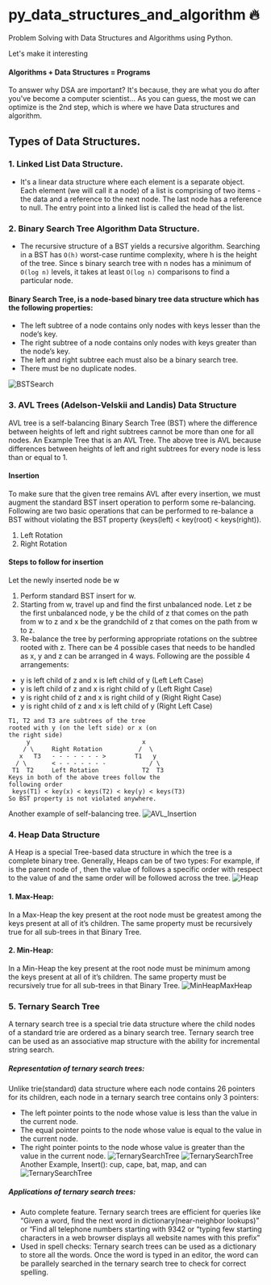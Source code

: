 # py_data_structures_and_algorithm 🔥
Problem Solving with Data Structures and Algorithms using Python. 

Let's make it interesting

#### Algorithms + Data Structures = Programs

To answer why DSA are important? It's because, they are what you do after you've become a computer scientist... As you can guess, the most we can optimize is the 2nd step, which is where we have Data structures and algorithm.

## Types of Data Structures.
### 1. Linked List Data Structure.
* It's a linear data structure where each element is a separate object. Each element (we will call it a node) of a list is comprising of two items - the data and a reference to the next node. The last node has a reference to null. The entry point into a linked list is called the head of the list.

### 2. Binary Search Tree Algorithm Data Structure.
* The recursive structure of a BST yields a recursive algorithm. Searching in a BST has ```O(h)``` worst-case runtime complexity, where h is the height of the tree. Since s binary search tree with n nodes has a minimum of ```O(log n)``` levels, it takes at least ```O(log n)``` comparisons to find a particular node.

#### Binary Search Tree, is a node-based binary tree data structure which has the following properties:
- The left subtree of a node contains only nodes with keys lesser than the node’s key.
- The right subtree of a node contains only nodes with keys greater than the node’s key.
- The left and right subtree each must also be a binary search tree.
- There must be no duplicate nodes.
 
![BSTSearch](BSTSearch.png)

### 3. AVL Trees (Adelson-Velskii and Landis) Data Structure
AVL tree is a self-balancing Binary Search Tree (BST) where the difference between heights of left and right subtrees cannot be more than one for all nodes. An Example Tree that is an AVL Tree. The above tree is AVL because differences between heights of left and right subtrees for every node is less than or equal to 1.

#### Insertion
To make sure that the given tree remains AVL after every insertion, we must augment the standard BST insert operation to perform some re-balancing. Following are two basic operations that can be performed to re-balance a BST without violating the BST property (keys(left) < key(root) < keys(right)).
1) Left Rotation
2) Right Rotation
#### Steps to follow for insertion
Let the newly inserted node be w
1) Perform standard BST insert for w.
2) Starting from w, travel up and find the first unbalanced node. Let z be the first unbalanced node, y be the child of z that comes on the path from w to z and x be the grandchild of z that comes on the path from w to z.
3) Re-balance the tree by performing appropriate rotations on the subtree rooted with z. There can be 4 possible cases that needs to be handled as x, y and z can be arranged in 4 ways. Following are the possible 4 arrangements:
* y is left child of z and x is left child of y (Left Left Case)
* y is left child of z and x is right child of y (Left Right Case)
* y is right child of z and x is right child of y (Right Right Case)
* y is right child of z and x is left child of y (Right Left Case)
```
T1, T2 and T3 are subtrees of the tree 
rooted with y (on the left side) or x (on 
the right side)           
     y                               x
    / \     Right Rotation          /  \
   x   T3   - - - - - - - >        T1   y 
  / \       < - - - - - - -            / \
 T1  T2     Left Rotation            T2  T3
Keys in both of the above trees follow the 
following order 
 keys(T1) < key(x) < keys(T2) < key(y) < keys(T3)
So BST property is not violated anywhere.
```
Another example of self-balancing tree.
![AVL_Insertion](AVL_Insertion.jpg)

### 4. Heap Data Structure
A Heap is a special Tree-based data structure in which the tree is a complete binary tree. Generally, Heaps can be of two types: For example, if is the parent node of , then the value of follows a specific order with respect to the value of and the same order will be followed across the tree.
![Heap](HeapValid.png)
#### 1. Max-Heap: 
In a Max-Heap the key present at the root node must be greatest among the keys present at all of it’s children. The same property must be recursively true for all sub-trees in that Binary Tree.
#### 2. Min-Heap: 
In a Min-Heap the key present at the root node must be minimum among the keys present at all of it’s children. The same property must be recursively true for all sub-trees in that Binary Tree.
![MinHeapMaxHeap](MinHeapAndMaxHeap.png)

### 5. Ternary Search Tree
A ternary search tree is a special trie data structure where the child nodes of a standard trie are ordered as a binary search tree. Ternary search tree can be used as an associative map structure with the ability for incremental string search.
##### Representation of ternary search trees:
Unlike trie(standard) data structure where each node contains 26 pointers for its children, each node in a ternary search tree contains only 3 pointers:
* The left pointer points to the node whose value is less than the value in the current node.
* The equal pointer points to the node whose value is equal to the value in the current node.
* The right pointer points to the node whose value is greater than the value in the current node.
![TernarySearchTree](TernarySearchTree1.png) ![TernarySearchTree](TernarySearchTree2.png)  Another Example, Insert(): cup, cape, bat, map, and can 
![TernarySearchTree](TernarySearchTree3.png)
##### Applications of ternary search trees:
* Auto complete feature. Ternary search trees are efficient for queries like “Given a word, find the next word in dictionary(near-neighbor lookups)” or “Find all telephone numbers starting with 9342 or “typing few starting characters in a web browser displays all website names with this prefix”
*  Used in spell checks: Ternary search trees can be used as a dictionary to store all the words. Once the word is typed in an editor, the word can be parallely searched in the ternary search tree to check for correct spelling.
